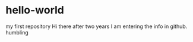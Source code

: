 # hello-world
my first repository
Hi there after two years I am entering the info in github.  humbling
